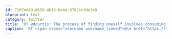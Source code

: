 ```yaml
---
id: 7107e649-d658-4616-bc4a-87821c3de340
blueprint: text
category: twitter
title: 'RT @dcurtis: The process of finding oneself involves consuming enormous amounts of alcohol.'
caption: 'RT <span class="username username_linked">@<a href="https://twitter.com/dcurtis" title="dustin curtis">dcurtis</a></span>: The process of finding oneself involves consuming enormous amounts of alcohol.'
---
```

